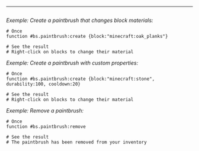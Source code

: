 ```{include} ../../examples/paintbrush.md
```

---

```{include} ../_templates/comments.md
```

*Exemple: Create a paintbrush that changes block materials:*

```mcfunction
# Once
function #bs.paintbrush:create {block:"minecraft:oak_planks"}

# See the result
# Right-click on blocks to change their material
```

*Exemple: Create a paintbrush with custom properties:*

```mcfunction
# Once
function #bs.paintbrush:create {block:"minecraft:stone", durability:100, cooldown:20}

# See the result
# Right-click on blocks to change their material
```

*Exemple: Remove a paintbrush:*

```mcfunction
# Once
function #bs.paintbrush:remove

# See the result
# The paintbrush has been removed from your inventory
```
